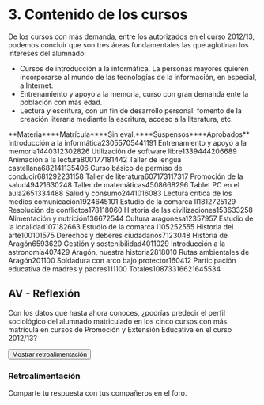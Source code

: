 
# 3. Contenido de los cursos

De los cursos con más demanda, entre los autorizados en el curso 2012/13, podemos concluir que son tres áreas fundamentales las que aglutinan los intereses del alumnado:

- Cursos de introducción a la informática. La personas mayores quieren incorporarse al mundo de las tecnologías de la información, en especial, a Internet.
- Entrenamiento y apoyo a la memoria, curso con gran demanda ente la población con más edad.
- Lectura y escritura, con un fin de desarrollo personal: fomento de la creación literaria mediante la escritura, acceso a la literatura, etc.
<td nowrap="nowrap" valign="bottom" width="278">**Materia**</td><td nowrap="nowrap" valign="bottom" width="76">**Matrícula**</td><td nowrap="nowrap" valign="bottom" width="76">**Sin eval.**</td><td nowrap="nowrap" valign="bottom" width="80">**Suspensos**</td><td nowrap="nowrap" valign="bottom" width="80">**Aprobados**</td>
<td nowrap="nowrap" valign="bottom" width="278">Introducción a la informática</td><td nowrap="nowrap" valign="bottom" width="76">2305</td><td nowrap="nowrap" valign="bottom" width="76">570</td><td nowrap="nowrap" valign="bottom" width="80">544</td><td nowrap="nowrap" valign="bottom" width="80">1191</td>
<td nowrap="nowrap" valign="bottom" width="278">Entrenamiento y apoyo a la memoria</td><td nowrap="nowrap" valign="bottom" width="76">1440</td><td nowrap="nowrap" valign="bottom" width="76">312</td><td nowrap="nowrap" valign="bottom" width="80">302</td><td nowrap="nowrap" valign="bottom" width="80">826</td>
<td nowrap="nowrap" valign="bottom" width="278">Utilización de software libre</td><td nowrap="nowrap" valign="bottom" width="76">1339</td><td nowrap="nowrap" valign="bottom" width="76">444</td><td nowrap="nowrap" valign="bottom" width="80">206</td><td nowrap="nowrap" valign="bottom" width="80">689</td>
<td nowrap="nowrap" valign="bottom" width="278">Animación a la lectura</td><td nowrap="nowrap" valign="bottom" width="76">800</td><td nowrap="nowrap" valign="bottom" width="76">177</td><td nowrap="nowrap" valign="bottom" width="80">181</td><td nowrap="nowrap" valign="bottom" width="80">442</td>
<td nowrap="nowrap" valign="bottom" width="278">Taller de lengua castellana</td><td nowrap="nowrap" valign="bottom" width="76">682</td><td nowrap="nowrap" valign="bottom" width="76">141</td><td nowrap="nowrap" valign="bottom" width="80">135</td><td nowrap="nowrap" valign="bottom" width="80">406</td>
<td nowrap="nowrap" valign="bottom" width="278">Curso básico de permiso de conducir</td><td nowrap="nowrap" valign="bottom" width="76">681</td><td nowrap="nowrap" valign="bottom" width="76">292</td><td nowrap="nowrap" valign="bottom" width="80">231</td><td nowrap="nowrap" valign="bottom" width="80">158</td>
<td nowrap="nowrap" valign="bottom" width="278">Taller de literatura</td><td nowrap="nowrap" valign="bottom" width="76">607</td><td nowrap="nowrap" valign="bottom" width="76">173</td><td nowrap="nowrap" valign="bottom" width="80">117</td><td nowrap="nowrap" valign="bottom" width="80">317</td>
<td nowrap="nowrap" valign="bottom" width="278">Promoción de la salud</td><td nowrap="nowrap" valign="bottom" width="76">494</td><td nowrap="nowrap" valign="bottom" width="76">216</td><td nowrap="nowrap" valign="bottom" width="80">30</td><td nowrap="nowrap" valign="bottom" width="80">248</td>
<td nowrap="nowrap" valign="bottom" width="278">Taller de matemáticas</td><td nowrap="nowrap" valign="bottom" width="76">450</td><td nowrap="nowrap" valign="bottom" width="76">86</td><td nowrap="nowrap" valign="bottom" width="80">68</td><td nowrap="nowrap" valign="bottom" width="80">296</td>
<td nowrap="nowrap" valign="bottom" width="278">Tablet PC en el aula</td><td nowrap="nowrap" valign="bottom" width="76">265</td><td nowrap="nowrap" valign="bottom" width="76">133</td><td nowrap="nowrap" valign="bottom" width="80">44</td><td nowrap="nowrap" valign="bottom" width="80">88</td>
<td nowrap="nowrap" valign="bottom" width="278">Salud y consumo</td><td nowrap="nowrap" valign="bottom" width="76">244</td><td nowrap="nowrap" valign="bottom" width="76">101</td><td nowrap="nowrap" valign="bottom" width="80">60</td><td nowrap="nowrap" valign="bottom" width="80">83</td>
<td nowrap="nowrap" valign="bottom" width="278">Lectura crítica de los medios comunicación</td><td nowrap="nowrap" valign="bottom" width="76">192</td><td nowrap="nowrap" valign="bottom" width="76">46</td><td nowrap="nowrap" valign="bottom" width="80">45</td><td nowrap="nowrap" valign="bottom" width="80">101</td>
<td nowrap="nowrap" valign="bottom" width="278">Estudio de la comarca II</td><td nowrap="nowrap" valign="bottom" width="76">181</td><td nowrap="nowrap" valign="bottom" width="76">27</td><td nowrap="nowrap" valign="bottom" width="80">25</td><td nowrap="nowrap" valign="bottom" width="80">129</td>
<td nowrap="nowrap" valign="bottom" width="278">Resolución de conflictos</td><td nowrap="nowrap" valign="bottom" width="76">178</td><td nowrap="nowrap" valign="bottom" width="76">118</td><td nowrap="nowrap" valign="bottom" width="80">0</td><td nowrap="nowrap" valign="bottom" width="80">60</td>
<td nowrap="nowrap" valign="bottom" width="278">Historia de las civilizaciones</td><td nowrap="nowrap" valign="bottom" width="76">153</td><td nowrap="nowrap" valign="bottom" width="76">63</td><td nowrap="nowrap" valign="bottom" width="80">32</td><td nowrap="nowrap" valign="bottom" width="80">58</td>
<td nowrap="nowrap" valign="bottom" width="278">Alimentación y nutrición</td><td nowrap="nowrap" valign="bottom" width="76">136</td><td nowrap="nowrap" valign="bottom" width="76">67</td><td nowrap="nowrap" valign="bottom" width="80">25</td><td nowrap="nowrap" valign="bottom" width="80">44</td>
<td nowrap="nowrap" valign="bottom" width="278">Cultura aragonesa</td><td nowrap="nowrap" valign="bottom" width="76">123</td><td nowrap="nowrap" valign="bottom" width="76">57</td><td nowrap="nowrap" valign="bottom" width="80">9</td><td nowrap="nowrap" valign="bottom" width="80">57</td>
<td nowrap="nowrap" valign="bottom" width="278">Estudio de la localidad</td><td nowrap="nowrap" valign="bottom" width="76">107</td><td nowrap="nowrap" valign="bottom" width="76">18</td><td nowrap="nowrap" valign="bottom" width="80">26</td><td nowrap="nowrap" valign="bottom" width="80">63</td>
<td nowrap="nowrap" valign="bottom" width="278">Estudio de la comarca I</td><td nowrap="nowrap" valign="bottom" width="76">105</td><td nowrap="nowrap" valign="bottom" width="76">25</td><td nowrap="nowrap" valign="bottom" width="80">25</td><td nowrap="nowrap" valign="bottom" width="80">55</td>
<td nowrap="nowrap" valign="bottom" width="278">Historia del arte</td><td nowrap="nowrap" valign="bottom" width="76">100</td><td nowrap="nowrap" valign="bottom" width="76">10</td><td nowrap="nowrap" valign="bottom" width="80">15</td><td nowrap="nowrap" valign="bottom" width="80">75</td>
<td nowrap="nowrap" valign="bottom" width="278">Derechos y deberes ciudadanos</td><td nowrap="nowrap" valign="bottom" width="76">71</td><td nowrap="nowrap" valign="bottom" width="76">23</td><td nowrap="nowrap" valign="bottom" width="80">0</td><td nowrap="nowrap" valign="bottom" width="80">48</td>
<td nowrap="nowrap" valign="bottom" width="278">Historia de Aragón</td><td nowrap="nowrap" valign="bottom" width="76">65</td><td nowrap="nowrap" valign="bottom" width="76">9</td><td nowrap="nowrap" valign="bottom" width="80">36</td><td nowrap="nowrap" valign="bottom" width="80">20</td>
<td nowrap="nowrap" valign="bottom" width="278">Gestión y sostenibilidad</td><td nowrap="nowrap" valign="bottom" width="76">40</td><td nowrap="nowrap" valign="bottom" width="76">11</td><td nowrap="nowrap" valign="bottom" width="80">0</td><td nowrap="nowrap" valign="bottom" width="80">29</td>
<td nowrap="nowrap" valign="bottom" width="278">Introducción a la astronomía</td><td nowrap="nowrap" valign="bottom" width="76">40</td><td nowrap="nowrap" valign="bottom" width="76">7</td><td nowrap="nowrap" valign="bottom" width="80">4</td><td nowrap="nowrap" valign="bottom" width="80">29</td>
<td nowrap="nowrap" valign="bottom" width="278">Aragón, nuestra historia</td><td nowrap="nowrap" valign="bottom" width="76">28</td><td nowrap="nowrap" valign="bottom" width="76">18</td><td nowrap="nowrap" valign="bottom" width="80">0</td><td nowrap="nowrap" valign="bottom" width="80">10</td>
<td nowrap="nowrap" valign="bottom" width="278">Rutas ambientales de Aragón</td><td nowrap="nowrap" valign="bottom" width="76">20</td><td nowrap="nowrap" valign="bottom" width="76">11</td><td nowrap="nowrap" valign="bottom" width="80">0</td><td nowrap="nowrap" valign="bottom" width="80">0</td>
<td nowrap="nowrap" valign="bottom" width="278">Soldadura con arco bajo protector</td><td nowrap="nowrap" valign="bottom" width="76">16</td><td nowrap="nowrap" valign="bottom" width="76">0</td><td nowrap="nowrap" valign="bottom" width="80">4</td><td nowrap="nowrap" valign="bottom" width="80">12</td>
<td nowrap="nowrap" valign="bottom" width="278">Participación educativa de madres y padres</td><td nowrap="nowrap" valign="bottom" width="76">11</td><td nowrap="nowrap" valign="bottom" width="76">11</td><td nowrap="nowrap" valign="bottom" width="80">0</td><td nowrap="nowrap" valign="bottom" width="80">0</td>
<td nowrap="nowrap" valign="bottom" width="278">Totales</td><td nowrap="nowrap" valign="bottom" width="76">10873</td><td nowrap="nowrap" valign="bottom" width="76">3166</td><td nowrap="nowrap" valign="bottom" width="80">2164</td><td nowrap="nowrap" valign="bottom" width="80">5534</td>

## AV - Reflexión

Con los datos que hasta ahora conoces, ¿podrías predecir el perfil sociológico del alumnado matriculado en los cinco cursos con más matrícula en cursos de Promoción y Extensión Educativa en el curso 2012/13?

<script type="text/javascript">var feedback16_9text = "Mostrar retroalimentación";</script><input class="feedbackbutton" name="toggle-feedback-16_9" onclick="$exe.toggleFeedback(this,true);return false" type="button" value="Mostrar retroalimentación"/>

### Retroalimentación

Comparte tu respuesta con tus compañeros en el foro.
